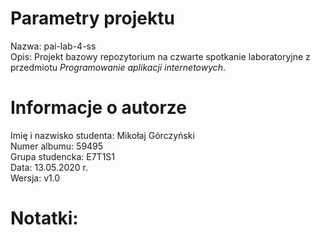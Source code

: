 # Parametry projektu

Nazwa: pai-lab-4-ss  
Opis: Projekt bazowy repozytorium na czwarte spotkanie laboratoryjne z przedmiotu _Programowanie aplikacji internetowych_.

# Informacje o autorze

Imię i nazwisko studenta: Mikołaj Górczyński   
Numer albumu: 59495   
Grupa studencka: E7T1S1  
Data: 13.05.2020 r.  
Wersja: v1.0

# Notatki:
